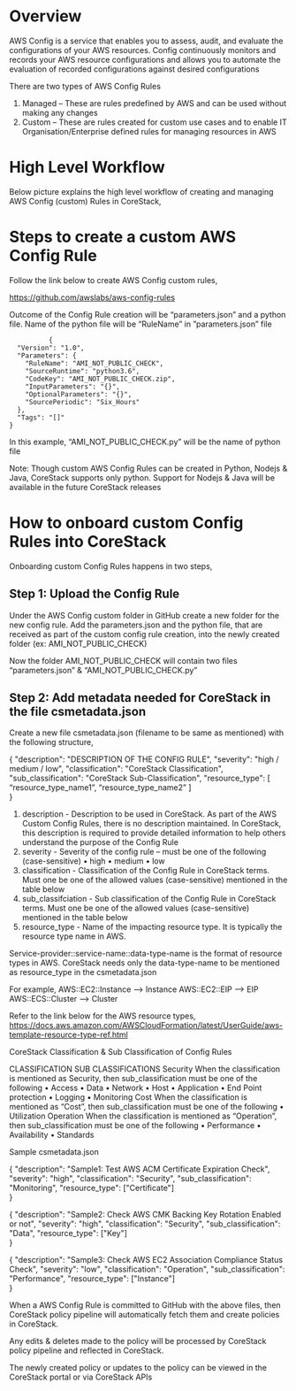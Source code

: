 <h1> Overview </h1>
AWS Config is a service that enables you to assess, audit, and evaluate the configurations of your AWS resources. Config continuously monitors and records your AWS resource configurations and allows you to automate the evaluation of recorded configurations against desired configurations

There are two types of AWS Config Rules

1.	Managed – These are rules predefined by AWS and can be used without making any changes
2.	Custom – These are rules created for custom use cases and to enable IT Organisation/Enterprise defined rules for managing resources in AWS

<h1> High Level Workflow </h1>

Below picture explains the high level workflow of creating and managing AWS Config (custom) Rules in CoreStack,

 
<h1> Steps to create a custom AWS Config Rule </h1>

Follow the link below to create AWS Config custom rules,

https://github.com/awslabs/aws-config-rules

Outcome of the Config Rule creation will be “parameters.json” and a python file. Name of the python file will be “RuleName” in ”parameters.json” file

              {
	  "Version": "1.0",
	  "Parameters": {
	    "RuleName": "AMI_NOT_PUBLIC_CHECK",
	    "SourceRuntime": "python3.6",
	    "CodeKey": "AMI_NOT_PUBLIC_CHECK.zip",
	    "InputParameters": "{}",
	    "OptionalParameters": "{}",
	    "SourcePeriodic": "Six_Hours"
	  },
	  "Tags": "[]"
	}

In this example, “AMI_NOT_PUBLIC_CHECK.py” will be the name of python file

Note: Though custom AWS Config Rules can be created in Python, Nodejs & Java, CoreStack supports only python. Support for Nodejs & Java will be available in the future CoreStack releases

<h1> How to onboard custom Config Rules into CoreStack </h1>

Onboarding custom Config Rules happens in two steps,

<h2> Step 1: Upload the Config Rule </h2>

Under the AWS Config custom folder in GitHub create a new folder for the new config rule. Add the parameters.json and the python file, that are received as part of the custom config rule creation, into the newly created folder (ex: AMI_NOT_PUBLIC_CHECK)

Now the folder AMI_NOT_PUBLIC_CHECK will contain two files “parameters.json” & “AMI_NOT_PUBLIC_CHECK.py”

<h2> Step 2: Add metadata needed for CoreStack in the file csmetadata.json </h2>
Create a new file csmetadata.json (filename to be same as mentioned) with the following structure,

{
"description": "DESCRIPTION OF THE CONFIG RULE",
"severity": "high / medium / low",
"classification": "CoreStack Classification",
"sub_classification": "CoreStack Sub-Classification",
"resource_type": [
		“resource_type_name1”,
		“resource_type_name2”
      	]	
}

1. description - Description to be used in CoreStack. As part of the AWS Custom Config Rules, there is no description maintained. In CoreStack, this description is required to provide detailed information to help others understand the purpose of the Config Rule
2. severity - Severity of the config rule – must be one of the following (case-sensitive)
	• high
	• medium
	• low
3. classification - Classification of the Config Rule in CoreStack terms. Must one be one of the allowed values (case-sensitive) mentioned in the table below
4. sub_classifciation - Sub classification of the Config Rule in CoreStack terms. Must one be one of the allowed values (case-sensitive) mentioned in the table below
5. resource_type - Name of the impacting resource type. It is typically the resource type name in AWS.

Service-provider::service-name::data-type-name is the format of resource types in AWS. CoreStack needs only the data-type-name to be mentioned as resource_type in the csmetadata.json

For example, 
AWS::EC2::Instance --> Instance
AWS::EC2::EIP --> EIP
AWS::ECS::Cluster --> Cluster

Refer to the link below for the AWS resource types,
https://docs.aws.amazon.com/AWSCloudFormation/latest/UserGuide/aws-template-resource-type-ref.html



CoreStack Classification & Sub Classification of Config Rules

CLASSIFICATION	SUB CLASSIFICATIONS
Security	When the classification is mentioned as Security, then sub_classification must be one of the following
•	Access
•	Data
•	Network
•	Host
•	Application
•	End Point protection
•	Logging
•	Monitoring
Cost	When the classification is mentioned as “Cost”, then sub_classification must be one of the following
•	Utilization
Operation	When the classification is mentioned as “Operation”, then sub_classification must be one of the following
•	Performance
•	Availability
•	Standards

Sample csmetadata.json

{
"description": "Sample1: Test AWS ACM Certificate Expiration Check",
"severity": "high",
"classification": "Security",
"sub_classification": "Monitoring",
"resource_type": ["Certificate"]	
}

{
"description": "Sample2: Check AWS CMK Backing Key Rotation Enabled or not",
"severity": "high",
"classification": "Security",
"sub_classification": "Data",
"resource_type": ["Key"]	
}

{
"description": "Sample3: Check AWS EC2 Association Compliance Status Check",
"severity": "low",
"classification": "Operation",
"sub_classification": "Performance",
"resource_type": ["Instance"]	
}

When a AWS Config Rule is committed to GitHub with the above files, then CoreStack policy pipeline will automatically fetch them and create policies in CoreStack.

Any edits & deletes made to the policy will be processed by CoreStack policy pipeline and reflected in CoreStack. 

The newly created policy or updates to the policy can be viewed in the CoreStack portal or via CoreStack APIs
